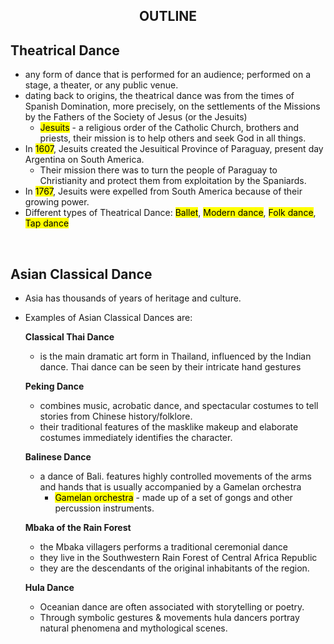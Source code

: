 <center><h2>OUTLINE</h2></center>

## Theatrical Dance
- any form of dance that is performed for an audience; performed on a stage, a theater, or any public venue.
- dating back to origins, the theatrical dance was from the times of Spanish Domination, more precisely, on the settlements of the Missions by the Fathers of the Society of Jesus (or the Jesuits)
	- <mark class="hltr-lightgreen">Jesuits</mark> - a religious order of the Catholic Church, brothers and priests, their mission is to help others and seek God in all things.
- In <mark class="hltr-lightgreen">1607</mark>, Jesuits created the Jesuitical Province of Paraguay, present day Argentina on South America.
	- Their mission there was to turn the people of Paraguay to Christianity and protect them from exploitation by the Spaniards.
- In <mark class="hltr-lightgreen">1767</mark>, Jesuits were expelled from South America because of their growing power.
- Different types of Theatrical Dance: <mark class="hltr-lightgreen">Ballet</mark>, <mark class="hltr-lightgreen">Modern dance</mark>, <mark class="hltr-lightgreen">Folk dance</mark>, <mark class="hltr-lightgreen">Tap dance</mark>

<br>

## Asian Classical Dance
- Asia has thousands of years of heritage and culture.
- Examples of Asian Classical Dances are:

	**Classical Thai Dance**
	- is the main dramatic art form in Thailand, influenced by the Indian dance. Thai dance can be seen by their intricate hand gestures

	**Peking Dance**
	- combines music, acrobatic dance, and spectacular costumes to tell stories from Chinese history/folklore.
	- their traditional features of the masklike makeup and elaborate costumes immediately identifies the character.

	**Balinese Dance**
	- a dance of Bali. features highly controlled movements of the arms and hands that is usually accompanied by a Gamelan orchestra
		- <mark class="hltr-lightgreen">Gamelan orchestra</mark> - made up of a set of gongs and other percussion instruments.

	**Mbaka of the Rain Forest**
	- the Mbaka villagers performs a traditional ceremonial dance
	- they live in the Southwestern Rain Forest of Central Africa Republic
	- they are the descendants of the original inhabitants of the region.

	**Hula Dance**
	- Oceanian dance are often associated with storytelling or poetry.
	- Through symbolic gestures & movements hula dancers portray natural phenomena and mythological scenes.
